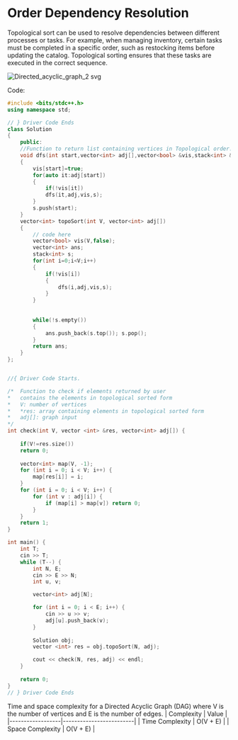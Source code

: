 # Order Dependency Resolution

Topological sort can be used to resolve dependencies between different processes or tasks. For example, when managing inventory, certain tasks must be completed in a specific order, such as restocking items before updating the catalog. Topological sorting ensures that these tasks are executed in the correct sequence.

![Directed_acyclic_graph_2 svg](https://github.com/AbhijnaKalbhag/Ecommerce-Portfolio.github.io/assets/136738568/97557f4d-1e59-4936-90b1-8784c8166f94)

Code:
```cpp
#include <bits/stdc++.h>
using namespace std;

// } Driver Code Ends
class Solution
{
	public:
	//Function to return list containing vertices in Topological order. 
	void dfs(int start,vector<int> adj[],vector<bool> &vis,stack<int> &s)
	{
	    vis[start]=true;
	    for(auto it:adj[start])
	    {
	        if(!vis[it])
	        dfs(it,adj,vis,s);
	    }
	    s.push(start);
	}
	vector<int> topoSort(int V, vector<int> adj[]) 
	{
	    // code here
	    vector<bool> vis(V,false);
	    vector<int> ans;
	    stack<int> s;
	    for(int i=0;i<V;i++)
	    {
	        if(!vis[i])
	        {
	            dfs(i,adj,vis,s);
	        }
	    }
	    
	    
	    while(!s.empty())
	    {
	        ans.push_back(s.top()); s.pop();
	    }
	    return ans;
	}
};


//{ Driver Code Starts.

/*  Function to check if elements returned by user
*   contains the elements in topological sorted form
*   V: number of vertices
*   *res: array containing elements in topological sorted form
*   adj[]: graph input
*/
int check(int V, vector <int> &res, vector<int> adj[]) {
    
    if(V!=res.size())
    return 0;
    
    vector<int> map(V, -1);
    for (int i = 0; i < V; i++) {
        map[res[i]] = i;
    }
    for (int i = 0; i < V; i++) {
        for (int v : adj[i]) {
            if (map[i] > map[v]) return 0;
        }
    }
    return 1;
}

int main() {
    int T;
    cin >> T;
    while (T--) {
        int N, E;
        cin >> E >> N;
        int u, v;

        vector<int> adj[N];

        for (int i = 0; i < E; i++) {
            cin >> u >> v;
            adj[u].push_back(v);
        }
        
        Solution obj;
        vector <int> res = obj.topoSort(N, adj);

        cout << check(N, res, adj) << endl;
    }
    
    return 0;
}
// } Driver Code Ends
```

Time and space complexity for a Directed Acyclic Graph (DAG) where V is the number of vertices and E is the number of edges.
| Complexity       | Value                   |
|------------------|-------------------------|
| Time Complexity  | O(V + E)                |
| Space Complexity | O(V + E)                |
